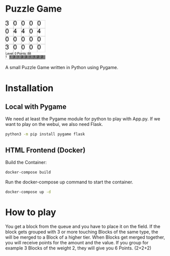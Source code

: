 
# Puzzle Game

<img src="example.jpg" width=25%/>

A small Puzzle Game written in Python using Pygame.

# Installation

## Local with Pygame
We need at least the Pygame module for python to play with App.py. If we want to play on the webui, we also need Flask.

```bash
python3 -m pip install pygame flask
```

## HTML Frontend (Docker)
Build the Container:

```bash
docker-compose build
```

Run the docker-compose up command to start the container.

```bash
docker-compose up -d
```

# How to play
You get a block from the queue and you have to place it on the field. If the block gets grouped with 3 or more touching Blocks of the same type, the will be merged to a Block of a higher tier.
When Blocks get merged together, you will receive points for the amount and the value. 
If you group for example 3 Blocks of the weight 2, they will give you 6 Points. (2+2+2)


